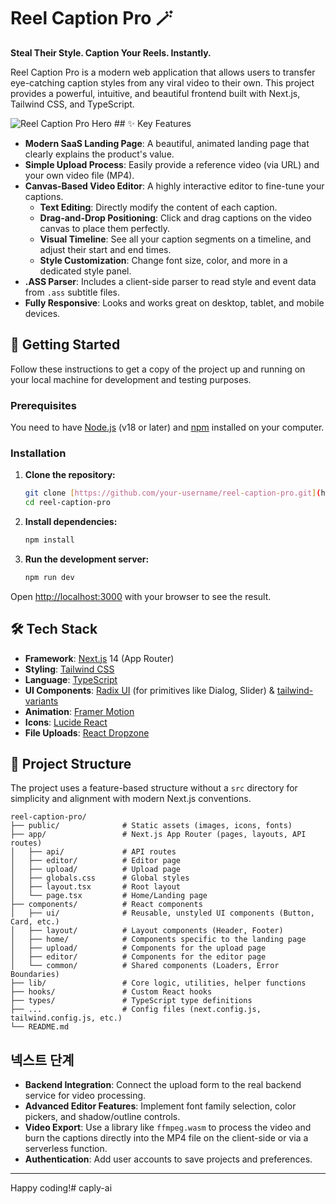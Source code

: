 #  Reel Caption Pro 🪄

**Steal Their Style. Caption Your Reels. Instantly.**

Reel Caption Pro is a modern web application that allows users to transfer eye-catching caption styles from any viral video to their own. This project provides a powerful, intuitive, and beautiful frontend built with Next.js, Tailwind CSS, and TypeScript.

![Reel Caption Pro Hero](public/images/demo-video-thumbnail.jpg) ## ✨ Key Features

* **Modern SaaS Landing Page**: A beautiful, animated landing page that clearly explains the product's value.
* **Simple Upload Process**: Easily provide a reference video (via URL) and your own video file (MP4).
* **Canvas-Based Video Editor**: A highly interactive editor to fine-tune your captions.
    * **Text Editing**: Directly modify the content of each caption.
    * **Drag-and-Drop Positioning**: Click and drag captions on the video canvas to place them perfectly.
    * **Visual Timeline**: See all your caption segments on a timeline, and adjust their start and end times.
    * **Style Customization**: Change font size, color, and more in a dedicated style panel.
* **.ASS Parser**: Includes a client-side parser to read style and event data from `.ass` subtitle files.
* **Fully Responsive**: Looks and works great on desktop, tablet, and mobile devices.

## 🚀 Getting Started

Follow these instructions to get a copy of the project up and running on your local machine for development and testing purposes.

### Prerequisites

You need to have [Node.js](https://nodejs.org/) (v18 or later) and [npm](https://www.npmjs.com/) installed on your computer.

### Installation

1.  **Clone the repository:**
    ```bash
    git clone [https://github.com/your-username/reel-caption-pro.git](https://github.com/your-username/reel-caption-pro.git)
    cd reel-caption-pro
    ```

2.  **Install dependencies:**
    ```bash
    npm install
    ```

3.  **Run the development server:**
    ```bash
    npm run dev
    ```

Open [http://localhost:3000](http://localhost:3000) with your browser to see the result.

## 🛠️ Tech Stack

* **Framework**: [Next.js](https://nextjs.org/) 14 (App Router)
* **Styling**: [Tailwind CSS](https://tailwindcss.com/)
* **Language**: [TypeScript](https://www.typescriptlang.org/)
* **UI Components**: [Radix UI](https://www.radix-ui.com/) (for primitives like Dialog, Slider) & [tailwind-variants](https://www.tailwind-variants.org/)
* **Animation**: [Framer Motion](https://www.framer.com/motion/)
* **Icons**: [Lucide React](https://lucide.dev/)
* **File Uploads**: [React Dropzone](https://react-dropzone.js.org/)

## 📁 Project Structure

The project uses a feature-based structure without a `src` directory for simplicity and alignment with modern Next.js conventions.

```
reel-caption-pro/
├── public/              # Static assets (images, icons, fonts)
├── app/                 # Next.js App Router (pages, layouts, API routes)
│   ├── api/             # API routes
│   ├── editor/          # Editor page
│   ├── upload/          # Upload page
│   ├── globals.css      # Global styles
│   ├── layout.tsx       # Root layout
│   └── page.tsx         # Home/Landing page
├── components/          # React components
│   ├── ui/              # Reusable, unstyled UI components (Button, Card, etc.)
│   ├── layout/          # Layout components (Header, Footer)
│   ├── home/            # Components specific to the landing page
│   ├── upload/          # Components for the upload page
│   ├── editor/          # Components for the editor page
│   └── common/          # Shared components (Loaders, Error Boundaries)
├── lib/                 # Core logic, utilities, helper functions
├── hooks/               # Custom React hooks
├── types/               # TypeScript type definitions
├── ...                  # Config files (next.config.js, tailwind.config.js, etc.)
└── README.md
```

## 넥스트 단계

* **Backend Integration**: Connect the upload form to the real backend service for video processing.
* **Advanced Editor Features**: Implement font family selection, color pickers, and shadow/outline controls.
* **Video Export**: Use a library like `ffmpeg.wasm` to process the video and burn the captions directly into the MP4 file on the client-side or via a serverless function.
* **Authentication**: Add user accounts to save projects and preferences.

---

Happy coding!# caply-ai
